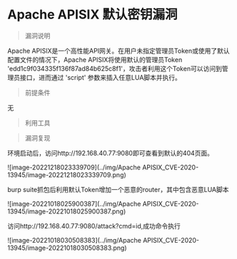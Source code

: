 # Apache APISIX 默认密钥漏洞

> 漏洞说明

Apache APISIX是一个高性能API网关。在用户未指定管理员Token或使用了默认配置文件的情况下，Apache APISIX将使用默认的管理员Token 'edd1c9f034335f136f87ad84b625c8f1'，攻击者利用这个Token可以访问到管理员接口，进而通过 'script' 参数来插入任意LUA脚本并执行。



> 前提条件

无

> 利用工具



> 漏洞复现

环境启动后，访问http://192.168.40.77:9080即可查看到默认的404页面。

![image-20221218023339709](../img/Apache APISIX_CVE-2020-13945/image-20221218023339709.png)

burp suite抓包后利用默认Token增加一个恶意的router，其中包含恶意LUA脚本

![image-20221018025900387](../img/Apache APISIX_CVE-2020-13945/image-20221018025900387.png)

访问http://192.168.40.77:9080/attack?cmd=id,成功命令执行

![image-20221018030508383](../img/Apache APISIX_CVE-2020-13945/image-20221018030508383.png)